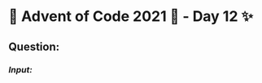 # :christmas_tree: Advent of Code 2021 :christmas_tree: - Day 12 :sparkles:
## Question: 
>
>
>

### *Input:*

>
>
>